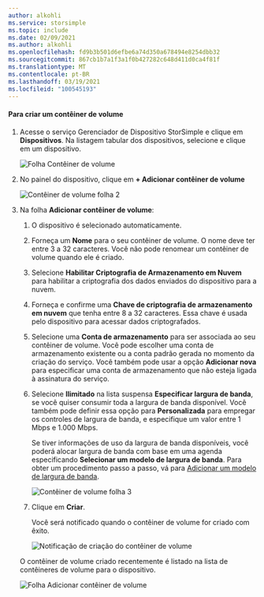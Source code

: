 ```yaml
---
author: alkohli
ms.service: storsimple
ms.topic: include
ms.date: 02/09/2021
ms.author: alkohli
ms.openlocfilehash: fd9b3b501d6efbe6a74d350a678494e8254dbb32
ms.sourcegitcommit: 867cb1b7a1f3a1f0b427282c648d411d0ca4f81f
ms.translationtype: MT
ms.contentlocale: pt-BR
ms.lasthandoff: 03/19/2021
ms.locfileid: "100545193"
---
```

#### <a name="to-create-a-volume-container"></a>Para criar um contêiner de volume

1. Acesse o serviço Gerenciador de Dispositivo StorSimple e clique em **Dispositivos**. Na listagem tabular dos dispositivos, selecione e clique em um dispositivo. 

    ![Folha Contêiner de volume](./media/storsimple-8000-create-volume-container/create-volume-container-01.png)

2. No painel do dispositivo, clique em **+ Adicionar contêiner de volume**

    ![Contêiner de volume folha 2](./media/storsimple-8000-create-volume-container/create-volume-container-02.png)

3. Na folha **Adicionar contêiner de volume**:
   
   1. O dispositivo é selecionado automaticamente.
   2. Forneça um **Nome** para o seu contêiner de volume. O nome deve ter entre 3 a 32 caracteres. Você não pode renomear um contêiner de volume quando ele é criado.
   3. Selecione **Habilitar Criptografia de Armazenamento em Nuvem** para habilitar a criptografia dos dados enviados do dispositivo para a nuvem.
   4. Forneça e confirme uma **Chave de criptografia de armazenamento em nuvem** que tenha entre 8 a 32 caracteres. Essa chave é usada pelo dispositivo para acessar dados criptografados.
   5. Selecione uma **Conta de armazenamento** para ser associada ao seu contêiner de volume. Você pode escolher uma conta de armazenamento existente ou a conta padrão gerada no momento da criação do serviço. Você também pode usar a opção **Adicionar nova** para especificar uma conta de armazenamento que não esteja ligada à assinatura do serviço.
   6. Selecione **Ilimitado** na lista suspensa **Especificar largura de banda**, se você quiser consumir toda a largura de banda disponível. Você também pode definir essa opção para **Personalizada** para empregar os controles de largura de banda, e especifique um valor entre 1 Mbps e 1.000 Mbps.
   
      Se tiver informações de uso da largura de banda disponíveis, você poderá alocar largura de banda com base em uma agenda especificando **Selecionar um modelo de largura de banda**. Para obter um procedimento passo a passo, vá para [Adicionar um modelo de largura de banda](../articles/storsimple/storsimple-8000-manage-bandwidth-templates.md#add-a-bandwidth-template).

      ![Contêiner de volume folha 3](./media/storsimple-8000-create-volume-container/create-volume-container-06-b.png)<!--New graphic. Source: add-volume-container-bw-setting.-->

   7. Clique em **Criar**.

        <!--![Volume container blade 4](./media/storsimple-8000-create-volume-container/create-volume-container-06.png)-->
   
       Você será notificado quando o contêiner de volume for criado com êxito.

       ![Notificação de criação do contêiner de volume](./media/storsimple-8000-create-volume-container/create-volume-container-08.png)

   O contêiner de volume criado recentemente é listado na lista de contêineres de volume para o dispositivo.

   ![Folha Adicionar contêiner de volume](./media/storsimple-8000-create-volume-container/create-volume-container-09.png)
